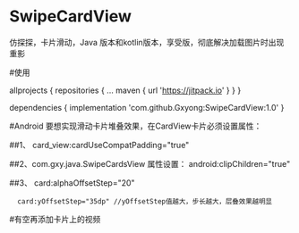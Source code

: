 # SwipeCardView
仿探探，卡片滑动，Java 版本和kotlin版本，享受版，彻底解决加载图片时出现重影

#使用

allprojects {
	repositories {
	...
	maven { url 'https://jitpack.io' }
	}
}

  dependencies {
	implementation 'com.github.Gxyong:SwipeCardView:1.0'
	}
	
  #Android 要想实现滑动卡片堆叠效果，在CardView卡片必须设置属性：
  
  
  ##1、 card_view:cardUseCompatPadding="true"
  
  
  ##2、com.gxy.java.SwipeCardsView 属性设置： android:clipChildren="true"
  
  ##3、   card:alphaOffsetStep="20"
          
	  card:yOffsetStep="35dp" //yOffsetStep值越大，步长越大，层叠效果越明显
  
  
  #有空再添加卡片上的视频

